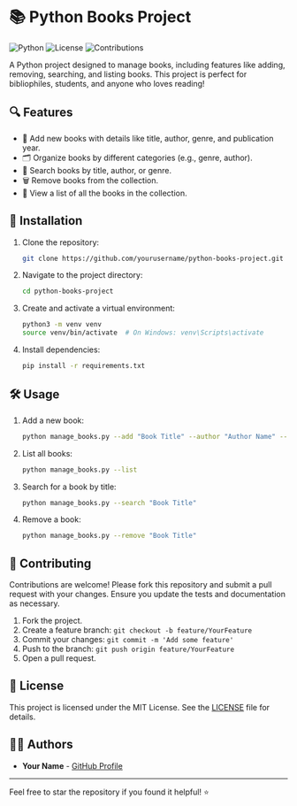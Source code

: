 # 📚 Python Books Project

![Python](https://img.shields.io/badge/Python-3.8+-blue.svg)
![License](https://img.shields.io/badge/License-MIT-green.svg)
![Contributions](https://img.shields.io/badge/Contributions-Welcome-orange.svg)

A Python project designed to manage books, including features like adding, removing, searching, and listing books. This project is perfect for bibliophiles, students, and anyone who loves reading!

## 🔍 Features
- 📖 Add new books with details like title, author, genre, and publication year.
- 🗂️ Organize books by different categories (e.g., genre, author).
- 🔎 Search books by title, author, or genre.
- 🗑️ Remove books from the collection.
- 📜 View a list of all the books in the collection.

## 🚀 Installation

1. Clone the repository:
    ```bash
    git clone https://github.com/yourusername/python-books-project.git
    ```

2. Navigate to the project directory:
    ```bash
    cd python-books-project
    ```

3. Create and activate a virtual environment:
    ```bash
    python3 -m venv venv
    source venv/bin/activate  # On Windows: venv\Scripts\activate
    ```

4. Install dependencies:
    ```bash
    pip install -r requirements.txt
    ```

## 🛠 Usage

1. Add a new book:
    ```bash
    python manage_books.py --add "Book Title" --author "Author Name" --genre "Fiction" --year 2024
    ```

2. List all books:
    ```bash
    python manage_books.py --list
    ```

3. Search for a book by title:
    ```bash
    python manage_books.py --search "Book Title"
    ```

4. Remove a book:
    ```bash
    python manage_books.py --remove "Book Title"
    ```

## 🤝 Contributing

Contributions are welcome! Please fork this repository and submit a pull request with your changes. Ensure you update the tests and documentation as necessary.

1. Fork the project.
2. Create a feature branch: `git checkout -b feature/YourFeature`
3. Commit your changes: `git commit -m 'Add some feature'`
4. Push to the branch: `git push origin feature/YourFeature`
5. Open a pull request.

## 📄 License

This project is licensed under the MIT License. See the [LICENSE](./LICENSE) file for details.

## 🧑‍💻 Authors

- **Your Name** - [GitHub Profile](https://github.com/yourusername)

---

Feel free to star the repository if you found it helpful! ⭐
